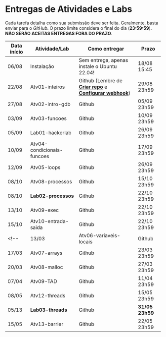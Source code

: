 # Entregas de Atividades e Labs

Cada tarefa detalha como sua submissão deve ser feita. Geralmente, basta enviar para o *GitHub*. O prazo limite considera o final do dia (**23:59:59**). **NÃO SERÃO ACEITAS ENTREGAS FORA DO PRAZO**. 


| Data início | Atividade/Lab                                                              | Como entregar   | Prazo              |
|-------------|----------------------------------------------------------------------------|-----------------|--------------------|
| 06/08 | Instalação | Sem entrega, apenas instale o Ubuntu 22.04! | 18/08 15:45 |
| 22/08 | Atv01-inteiros | Github (Lembre de **[Criar repo](https://classroom.github.com/a/dqOSMgNd)** e **[Configurar webhook](./dicas/tutorial_servidor_testes.pdf)**) | 29/08 23h59 |
| 27/08 | Atv02-intro-gdb | Github | 05/09 23h59 |
| 03/09 | Atv03-funcoes | Github | 10/09 23h59 |
| 05/09 | Lab01-hackerlab  | Github | 26/09 23h59 |
| 10/09 | Atv04-condicionais-funcoes | Github | 17/09 23h59 |
| 12/09 | Atv05-loops | Github | 26/09 23h59 |
| 08/10 | Atv08-processos | Github | 15/10 23h59 |
| 08/10 | **Lab02-processos** | Github | 22/10  23h59 |
| 13/10 | Atv09-exec | Github | 22/10 23h59 |
| 15/10 | Atv10-entrada-saida | Github | 22/10 23h59 |
<!--| 13/03 | Atv06-variaveis-locais | Github | 20/03 23h59 |
| 17/03 | Atv07-arrays | Github | 23/03 23h59 |
| 20/03 | Atv08-malloc | Github | 27/03 23h59 |
| 07/04 | Atv09-TAD  | Github | 11/04 23h59 |
| 08/05 | Atv12-threads | Github | 15/05 23h59 |
| 05/13 | **Lab03-threads** | Github | **31/05  23h59** |  
| 15/05 | Atv13-barrier | Github | 22/05 23h59 | -->

